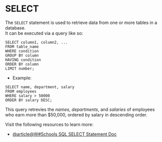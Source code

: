 # SELECT

The `SELECT` statement is used to retrieve data from one or more tables in a database. <br/>
It can be executed via a query like so:

```
SELECT column1, column2, ...
FROM table_name
WHERE condition
GROUP BY column
HAVING condition
ORDER BY column
LIMIT number;
```

 - Example:
```
SELECT name, department, salary
FROM employees
WHERE salary > 50000
ORDER BY salary DESC;
```

This query retrevies the _names_, _departments_, and _salaries_ of employees who earn more than $50,000, ordered by salary in descending order.

Visit the following resources to learn more:

- [@article@W#Schools SQL SELECT Statement Doc](https://www.w3schools.com/sql/sql_select.asp)
